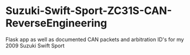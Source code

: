 # Suzuki-Swift-Sport-ZC31S-CAN-ReverseEngineering
Flask app as well as documented CAN packets and arbitration ID's for my 2009 Suzuki Swift Sport
